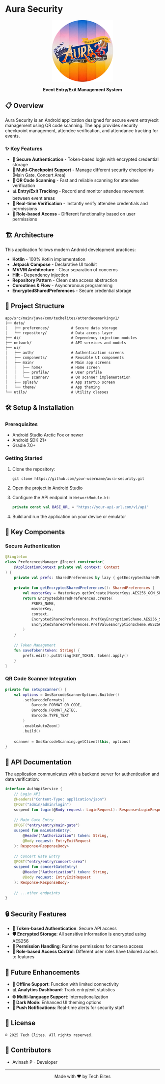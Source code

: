 # Aura Security

<div align="center">
  <img src="app/src/main/res/drawable/logo.png" alt="Aura Security Logo" width="200"/>
  <br>
  <p><strong>Event Entry/Exit Management System</strong></p>
</div>

## 📋 Overview

Aura Security is an Android application designed for secure event entry/exit management using QR code scanning. The app provides security checkpoint management, attendee verification, and attendance tracking for events.

### ✨ Key Features

- **🔐 Secure Authentication** - Token-based login with encrypted credential storage
- **🚪 Multi-Checkpoint Support** - Manage different security checkpoints (Main Gate, Concert Area)
- **📱 QR Code Scanning** - Fast and reliable scanning for attendee verification
- **📊 Entry/Exit Tracking** - Record and monitor attendee movement between event areas
- **🔄 Real-time Verification** - Instantly verify attendee credentials and permissions
- **👤 Role-based Access** - Different functionality based on user permissions

## 🏗️ Architecture

This application follows modern Android development practices:

- **Kotlin** - 100% Kotlin implementation
- **Jetpack Compose** - Declarative UI toolkit
- **MVVM Architecture** - Clear separation of concerns
- **Hilt** - Dependency injection
- **Repository Pattern** - Clean data access abstraction
- **Coroutines & Flow** - Asynchronous programming
- **EncryptedSharedPreferences** - Secure credential storage

## 📁 Project Structure

```
app/src/main/java/com/techelites/attendacemarkingv1/
├── data/
│   ├── preferences/          # Secure data storage
│   └── repository/           # Data access layer
├── di/                       # Dependency injection modules
├── network/                  # API services and models
├── ui/
│   ├── auth/                 # Authentication screens
│   ├── components/           # Reusable UI components
│   ├── main/                 # Main app screens
│   │   ├── home/             # Home screen
│   │   ├── profile/          # User profile
│   │   └── scanner/          # QR scanner implementation
│   ├── splash/               # App startup screen
│   └── theme/                # App theming
└── utils/                    # Utility classes
```

## 🛠️ Setup & Installation

### Prerequisites

- Android Studio Arctic Fox or newer
- Android SDK 21+
- Gradle 7.0+

### Getting Started

1. Clone the repository:
   ```
   git clone https://github.com/your-username/aura-security.git
   ```

2. Open the project in Android Studio

3. Configure the API endpoint in `NetworkModule.kt`:
   ```kotlin
   private const val BASE_URL = "https://your-api-url.com/v1/api"
   ```

4. Build and run the application on your device or emulator


## 🔑 Key Components

### Secure Authentication

```kotlin
@Singleton
class PreferencesManager @Inject constructor(
    @ApplicationContext private val context: Context
) {
    private val prefs: SharedPreferences by lazy { getEncryptedSharedPreferences() }
    
    private fun getEncryptedSharedPreferences(): SharedPreferences {
        val masterKey = MasterKeys.getOrCreate(MasterKeys.AES256_GCM_SPEC)
        return EncryptedSharedPreferences.create(
            PREFS_NAME,
            masterKey,
            context,
            EncryptedSharedPreferences.PrefKeyEncryptionScheme.AES256_SIV,
            EncryptedSharedPreferences.PrefValueEncryptionScheme.AES256_GCM
        )
    }
    
    // Token Management
    fun saveToken(token: String) {
        prefs.edit().putString(KEY_TOKEN, token).apply()
    }
}
```

### QR Code Scanner Integration

```kotlin
private fun setupScanner() {
    val options = GmsBarcodeScannerOptions.Builder()
        .setBarcodeFormats(
            Barcode.FORMAT_QR_CODE,
            Barcode.FORMAT_AZTEC,
            Barcode.TYPE_TEXT
        )
        .enableAutoZoom()
        .build()

    scanner = GmsBarcodeScanning.getClient(this, options)
}
```

## 📝 API Documentation

The application communicates with a backend server for authentication and data verification:

```kotlin
interface AuthApiService {
    // Login API
    @Headers("Content-Type: application/json")
    @POST("admin/admin/login")
    suspend fun login(@Body request: LoginRequest): Response<LoginResponse>

    // Main Gate Entry
    @POST("entry/entry/main-gate")
    suspend fun mainGateEntry(
        @Header("Authorization") token: String, 
        @Body request: EntryExitRequest
    ): Response<ResponseBody>
    
    // Concert Gate Entry
    @POST("entry/entry/concert-area")
    suspend fun concertGateEntry(
        @Header("Authorization") token: String,
        @Body request: EntryExitRequest
    ): Response<ResponseBody>
    
    // ...other endpoints
}
```

## 🔒 Security Features

- **🔐 Token-based Authentication**: Secure API access
- **🛡️ Encrypted Storage**: All sensitive information is encrypted using AES256
- **📱 Permission Handling**: Runtime permissions for camera access
- **👥 Role-based Access Control**: Different user roles have tailored access to features

## 🚀 Future Enhancements

- **📶 Offline Support**: Function with limited connectivity
- **📊 Analytics Dashboard**: Track entry/exit statistics
- **🌐 Multi-language Support**: Internationalization
- **🌙 Dark Mode**: Enhanced UI theming options
- **📲 Push Notifications**: Real-time alerts for security staff

## 📄 License

```
© 2025 Tech Elites. All rights reserved.
```

## 👥 Contributors

- Avinash P - Developer

---

<div align="center">
  <p>Made with ❤️ by Tech Elites</p>
</div>
